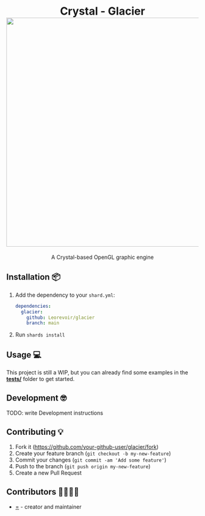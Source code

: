<h1 align="center">
  Crystal - Glacier<br>
  <img src="https://raw.githubusercontent.com/catppuccin/catppuccin/main/assets/palette/macchiato.png" width="600px"/>
  <br>
</h1>

<p align="center">
  A Crystal-based OpenGL graphic engine
</p>

## Installation 📦

1. Add the dependency to your `shard.yml`:

   ```yaml
   dependencies:
     glacier:
       github: Leorevoir/glacier
       branch: main
   ```

2. Run `shards install`

## Usage 💻

This project is still a WIP, but you can already find some examples in the [**tests/**](./tests/) folder to get started.

## Development 🤓

TODO: write Development instructions

## Contributing 💡

1. Fork it (<https://github.com/your-github-user/glacier/fork>)
2. Create your feature branch (`git checkout -b my-new-feature`)
3. Commit your changes (`git commit -am 'Add some feature'`)
4. Push to the branch (`git push origin my-new-feature`)
5. Create a new Pull Request

## Contributors 👨‍💻👩‍💻

- [=](https://github.com/Leorevoir) - creator and maintainer
